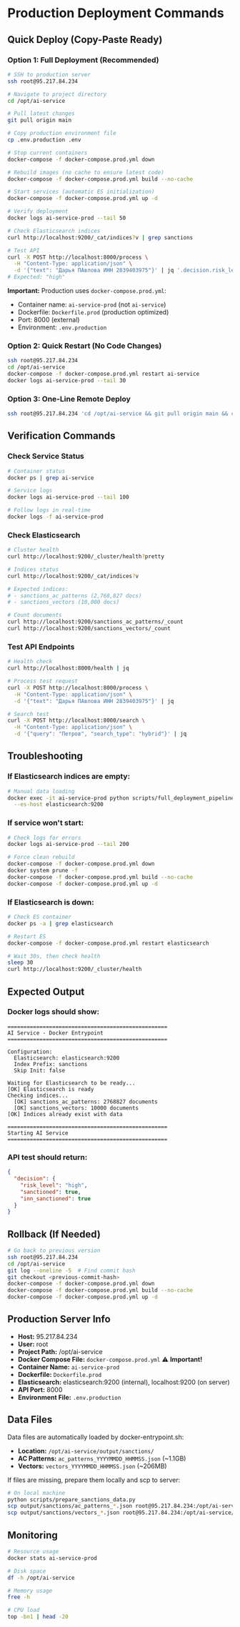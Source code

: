 # Production Deployment Commands

## Quick Deploy (Copy-Paste Ready)

### Option 1: Full Deployment (Recommended)

```bash
# SSH to production server
ssh root@95.217.84.234

# Navigate to project directory
cd /opt/ai-service

# Pull latest changes
git pull origin main

# Copy production environment file
cp .env.production .env

# Stop current containers
docker-compose -f docker-compose.prod.yml down

# Rebuild images (no cache to ensure latest code)
docker-compose -f docker-compose.prod.yml build --no-cache

# Start services (automatic ES initialization)
docker-compose -f docker-compose.prod.yml up -d

# Verify deployment
docker logs ai-service-prod --tail 50

# Check Elasticsearch indices
curl http://localhost:9200/_cat/indices?v | grep sanctions

# Test API
curl -X POST http://localhost:8000/process \
  -H "Content-Type: application/json" \
  -d '{"text": "Дарья ПАвлова ИНН 2839403975"}' | jq '.decision.risk_level'
# Expected: "high"
```

**Important:** Production uses `docker-compose.prod.yml`:
- Container name: `ai-service-prod` (not `ai-service`)
- Dockerfile: `Dockerfile.prod` (production optimized)
- Port: 8000 (external)
- Environment: `.env.production`

### Option 2: Quick Restart (No Code Changes)

```bash
ssh root@95.217.84.234
cd /opt/ai-service
docker-compose -f docker-compose.prod.yml restart ai-service
docker logs ai-service-prod --tail 30
```

### Option 3: One-Line Remote Deploy

```bash
ssh root@95.217.84.234 'cd /opt/ai-service && git pull origin main && cp .env.production .env && docker-compose -f docker-compose.prod.yml down && docker-compose -f docker-compose.prod.yml build --no-cache && docker-compose -f docker-compose.prod.yml up -d'
```

## Verification Commands

### Check Service Status
```bash
# Container status
docker ps | grep ai-service

# Service logs
docker logs ai-service-prod --tail 100

# Follow logs in real-time
docker logs -f ai-service-prod
```

### Check Elasticsearch
```bash
# Cluster health
curl http://localhost:9200/_cluster/health?pretty

# Indices status
curl http://localhost:9200/_cat/indices?v

# Expected indices:
# - sanctions_ac_patterns (2,768,827 docs)
# - sanctions_vectors (10,000 docs)

# Count documents
curl http://localhost:9200/sanctions_ac_patterns/_count
curl http://localhost:9200/sanctions_vectors/_count
```

### Test API Endpoints
```bash
# Health check
curl http://localhost:8000/health | jq

# Process test request
curl -X POST http://localhost:8000/process \
  -H "Content-Type: application/json" \
  -d '{"text": "Дарья ПАвлова ИНН 2839403975"}' | jq

# Search test
curl -X POST http://localhost:8000/search \
  -H "Content-Type: application/json" \
  -d '{"query": "Петров", "search_type": "hybrid"}' | jq
```

## Troubleshooting

### If Elasticsearch indices are empty:
```bash
# Manual data loading
docker exec -it ai-service-prod python scripts/full_deployment_pipeline.py \
  --es-host elasticsearch:9200
```

### If service won't start:
```bash
# Check logs for errors
docker logs ai-service-prod --tail 200

# Force clean rebuild
docker-compose -f docker-compose.prod.yml down
docker system prune -f
docker-compose -f docker-compose.prod.yml build --no-cache
docker-compose -f docker-compose.prod.yml up -d
```

### If Elasticsearch is down:
```bash
# Check ES container
docker ps -a | grep elasticsearch

# Restart ES
docker-compose -f docker-compose.prod.yml restart elasticsearch

# Wait 30s, then check health
sleep 30
curl http://localhost:9200/_cluster/health
```

## Expected Output

### Docker logs should show:
```
==================================================
AI Service - Docker Entrypoint
==================================================

Configuration:
  Elasticsearch: elasticsearch:9200
  Index Prefix: sanctions
  Skip Init: false

Waiting for Elasticsearch to be ready...
[OK] Elasticsearch is ready
Checking indices...
  [OK] sanctions_ac_patterns: 2768827 documents
  [OK] sanctions_vectors: 10000 documents
[OK] Indices already exist with data

==================================================
Starting AI Service
==================================================
```

### API test should return:
```json
{
  "decision": {
    "risk_level": "high",
    "sanctioned": true,
    "inn_sanctioned": true
  }
}
```

## Rollback (If Needed)

```bash
# Go back to previous version
ssh root@95.217.84.234
cd /opt/ai-service
git log --oneline -5  # Find commit hash
git checkout <previous-commit-hash>
docker-compose -f docker-compose.prod.yml down
docker-compose -f docker-compose.prod.yml build --no-cache
docker-compose -f docker-compose.prod.yml up -d
```

## Production Server Info

- **Host:** 95.217.84.234
- **User:** root
- **Project Path:** /opt/ai-service
- **Docker Compose File:** `docker-compose.prod.yml` ⚠️ **Important!**
- **Container Name:** `ai-service-prod`
- **Dockerfile:** `Dockerfile.prod`
- **Elasticsearch:** elasticsearch:9200 (internal), localhost:9200 (on server)
- **API Port:** 8000
- **Environment File:** `.env.production`

## Data Files

Data files are automatically loaded by docker-entrypoint.sh:
- **Location:** `/opt/ai-service/output/sanctions/`
- **AC Patterns:** `ac_patterns_YYYYMMDD_HHMMSS.json` (~1.1GB)
- **Vectors:** `vectors_YYYYMMDD_HHMMSS.json` (~206MB)

If files are missing, prepare them locally and scp to server:
```bash
# On local machine
python scripts/prepare_sanctions_data.py
scp output/sanctions/ac_patterns_*.json root@95.217.84.234:/opt/ai-service/output/sanctions/
scp output/sanctions/vectors_*.json root@95.217.84.234:/opt/ai-service/output/sanctions/
```

## Monitoring

```bash
# Resource usage
docker stats ai-service-prod

# Disk space
df -h /opt/ai-service

# Memory usage
free -h

# CPU load
top -bn1 | head -20
```
